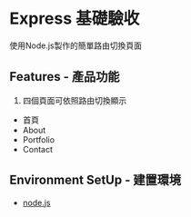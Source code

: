 # Express 基礎驗收
使用Node.js製作的簡單路由切換頁面

## Features - 產品功能
1. 四個頁面可依照路由切換顯示
 - 首頁
 - About
 - Portfolio
 - Contact

## Environment SetUp - 建置環境
- [node.js](https://nodejs.org/en/)
